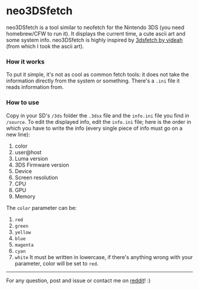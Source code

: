 # neo3DSfetch

neo3DSfetch is a tool similar to neofetch for the Nintendo 3DS (you need homebrew/CFW to run it).
It displays the current time, a cute ascii art and some system info.
neo3DSfetch is highly inspired by [3dsfetch by videah](https://github.com/videah/3dsfetch) (from which I took the ascii art). 



### How it works

To put it simple, it's not as cool as common fetch tools: it does not take the information directly from the system or something. 
There's a `.ini` file it reads information from. 


### How to use

Copy in your SD's `/3ds` folder the `.3dsx` file and the `info.ini` file you find in `/source`.
To edit the displayed info, edit the `info.ini` file; here is the order in which you have to write the info (every single piece of info must go on a new line):

1. color
1. user@host
1. Luma version
1. 3DS Firmware version
1. Device 
1. Screen resolution
1. CPU
1. GPU
1. Memory

The `color` parameter can be: 
1. `red`
1. `green`
1. `yellow`
1. `blue`
1. `magenta`
1. `cyan`
1. `white`
It must be written in lowercase, if there's anything wrong with your parameter, color will be set to `red`. 
____

For any question, post and issue or contact me on [reddit](https://www.reddit.com/user/Joker_513)! :)
